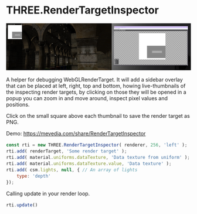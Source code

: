 # THREE.RenderTargetInspector
![RTI](/RTI.png)

A helper for debugging WebGLRenderTarget. It will add a sidebar overlay that can be placed at left, right, top and bottom, howing live-thumbnails of the inspecting render targets, by clicking on those they will be opened in a popup you can zoom in and move around, inspect pixel values and positions.

Click on the small square above each thumbnail to save the render target as PNG.

Demo: https://mevedia.com/share/RenderTargetInspector

```javascript
const rti = new THREE.RenderTargetInspector( renderer, 256, 'left' );
rti.add( renderTarget, 'Some render target' );
rti.add( material.uniforms.dataTexture, 'Data texture from uniform' );
rti.add( material.uniforms.dataTexture.value, 'Data texture' );
rti.add( csm.lights, null, { // An array of lights
	type: 'depth'
});
```

Calling update in your render loop.

```javascript
rti.update()
```
